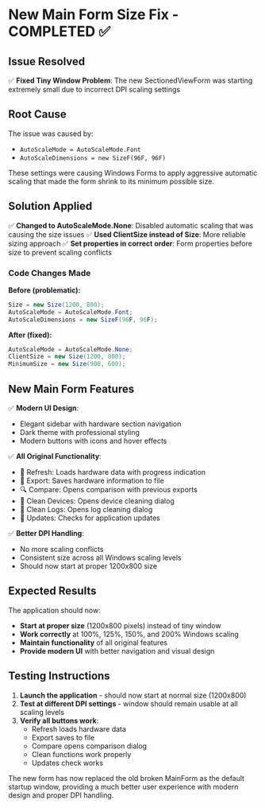 # New Main Form Size Fix - COMPLETED ✅

## Issue Resolved

✅ **Fixed Tiny Window Problem**: The new SectionedViewForm was starting extremely small due to incorrect DPI scaling settings

## Root Cause

The issue was caused by:
- `AutoScaleMode = AutoScaleMode.Font` 
- `AutoScaleDimensions = new SizeF(96F, 96F)`

These settings were causing Windows Forms to apply aggressive automatic scaling that made the form shrink to its minimum possible size.

## Solution Applied

✅ **Changed to AutoScaleMode.None**: Disabled automatic scaling that was causing the size issues
✅ **Used ClientSize instead of Size**: More reliable sizing approach
✅ **Set properties in correct order**: Form properties before size to prevent scaling conflicts

### Code Changes Made

**Before (problematic):**
```csharp
Size = new Size(1200, 800);
AutoScaleMode = AutoScaleMode.Font;
AutoScaleDimensions = new SizeF(96F, 96F);
```

**After (fixed):**
```csharp
AutoScaleMode = AutoScaleMode.None;
ClientSize = new Size(1200, 800);
MinimumSize = new Size(900, 600);
```

## New Main Form Features

✅ **Modern UI Design**: 
- Elegant sidebar with hardware section navigation
- Dark theme with professional styling
- Modern buttons with icons and hover effects

✅ **All Original Functionality**:
- 🔄 Refresh: Loads hardware data with progress indication
- 💾 Export: Saves hardware information to file
- 🔍 Compare: Opens comparison with previous exports
- 🧹 Clean Devices: Opens device cleaning dialog
- 📝 Clean Logs: Opens log cleaning dialog
- 🔄 Updates: Checks for application updates

✅ **Better DPI Handling**: 
- No more scaling conflicts
- Consistent size across all Windows scaling levels
- Should now start at proper 1200x800 size

## Expected Results

The application should now:
- **Start at proper size** (1200x800 pixels) instead of tiny window
- **Work correctly** at 100%, 125%, 150%, and 200% Windows scaling
- **Maintain functionality** of all original features
- **Provide modern UI** with better navigation and visual design

## Testing Instructions

1. **Launch the application** - should now start at normal size (1200x800)
2. **Test at different DPI settings** - window should remain usable at all scaling levels
3. **Verify all buttons work**:
   - Refresh loads hardware data
   - Export saves to file
   - Compare opens comparison dialog
   - Clean functions work properly
   - Updates check works

The new form has now replaced the old broken MainForm as the default startup window, providing a much better user experience with modern design and proper DPI handling.
